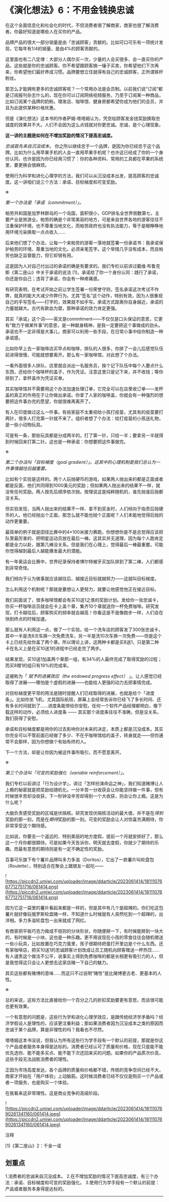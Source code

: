 # 《演化想法》6：不用金钱换忠诚

在这个全面信息化和社会化的时代，不但消费者很了解商家，商家也很了解消费者。你最好知道是哪些人在买你的产品。

品牌产品的很大一部分销量是由「忠诚顾客」贡献的。比如可口可乐有一项统计发现，它每年有1/4的销量，是由4%的顾客贡献的。

这里面也有二八定律：大部分人偶尔买一次，少量的人会买很多、会一直买你的产品，这些就是你的忠诚顾客。你不希望跟顾客搞一锤子买卖，你希望他们下次再来，你希望他们最好养成习惯。品牌要想立住就得有自己的忠诚顾客，正所谓铁杆粉丝。

那怎么才能拥有更多的忠诚顾客呢？一个常用办法是会员制。以前我们说“订阅”都是订阅报刊杂志什么的，现在你可以订阅网络视频服务，乃至于订阅某一种商品，比如订阅某个品牌的奶粉。理发店、咖啡馆、健身房都希望你成为他们的会员，并且为此提供某种价格优惠。

但是《演化想法》这本书的作者萨姆·塔塔姆认为，凭空给顾客发金钱奖励换取忠诚度的效果并不大。人们不会因为这么点钱就对你更忠诚。忠诚，是个心理现象。

 **这一讲的主题是如何在不增加奖励的情况下提高忠诚度。**

 *忠诚首先来自沉没成本。* 你之所以继续忠于一个品牌，是因为你已经忠于这个品牌。比如为什么用苹果手机的人会一直用苹果手机呢？也许这已经成了你的一个身份认同，也许是因为你已经用习惯了：你的各种资料、常用的工具都在苹果的系统里，要更换会很麻烦。

使用行为科学和进化心理学的方法，我们可以从沉没成本出发，提高顾客的忠诚度。这一讲咱们说三个方法：承诺、目标梯度和可变奖励。

✵

 *第一个办法是「承诺（commitment）」。*

帕劳共和国是加罗林群岛的一个岛国，面积很小，GDP排名全世界倒数第七，主要产业是旅游业。帕劳的确是个非常美丽的地方，可是来自世界各地的游客往往不注重保护环境，也不尊重当地文化，而帕劳政府也没有执法能力，等于是眼睁睁地用环境污染换取一点点收入……

后来他们想了个办法，让每一个来帕劳的游客一落地就签署一份承诺书：我承诺保护帕劳的环境、尊重当地的文化。必须亲笔签字。这个举措几乎没有成本，而且帕劳也缺乏监督能力，但它却很有用。

这是因为人对自己付出过的承诺的确是有要求的。我们专栏以前讲过戴维·布鲁克斯《第二座山》中关于承诺的说法 [1]，承诺给了你一个身份认同：践行了承诺，你还是你自己；违背了承诺，你会有一种疼痛感。

有研究表明，在考试开始之前让学生签署一份荣誉守则，签名承诺这次考试不作弊，就真的能大大减少作弊行为。尤其“签名”这个动作，特别有效，因为人很重视自己的手写签名——打字的，效果就不如手写。承诺方式距离你自身越近，承诺的力量就越大。古代有歃血为盟，那种承诺的效力肯定更强。

其实「承诺」这个词——英文是commitment——不仅仅是口头保证的意思，它更有“致力于做某件事”的意思，是一种献身精神，是我一定要把这个事做成的劲头。承诺也不一定非得是大事儿，商家可以利用一些手段，在日常小事中给你制造一种承诺感。

比如你早上去一家咖啡店买早点和咖啡，排队的人很多，你排了一会儿后感觉队伍前进得很慢，可能就想要离开。那么有一家咖啡馆，对此想了个办法。

一看外面很多人排队，店里就会派出一名服务员，挨个记下队伍中每个人要点什么东西，还给你个咖啡杯的盖子，作为凭证。注意这里只是记下来，并不收钱；等你排到了，拿杯盖作为凭证买单。

其实咖啡馆并不需要用这个办法加速处理订单，它完全可以在店里收订单——发杯盖的真正的作用在于让你做出承诺。你拿了人家的咖啡盖，你就会有一种强烈的想要把这件事办完的愿望，你就很难再离开了。

有人在印度做过这么一件事。有些家庭不太重视给小孩打疫苗，尤其有的疫苗要打两针，很多人打完第一针就不来了。组织者想了个办法：给打疫苗的小孩送礼物，是一些小动物玩具。

可是有一条，那些玩具都是分成两半的。打了第一针，只给一半；要拿另一半就得到时候回来打第二针。这也是一种承诺：你想要把这件事做完。

✵

 *第二个办法叫「目标梯度（goal gradient）」。这其中的心理机制是我们总认为一件事情越往后越重要。*

比如有个实验是这样的。两个人玩抛硬币的游戏，如果两人抛出来的都是正面或者都是反面，他们共同得到1000美元的奖励；但如果两人抛出来的结果不一样，就没有任何奖励。两人按先后顺序依次抛。按理说这是纯粹随机的，谁先抛谁后抛都没关系。

但实验发现，当两人抛出来的结果不一样、拿不到奖金时，人们倾向于指责后抛硬币的人。他已经抛出个正面，那怎么就不能也抛个正面呢？人们本能地觉得后抛的动作更重要。

最简单的例子就是田径比赛中的4×100米接力赛跑，你想想你是不是总觉得应该把队里最厉害的、把明星运动员放在最后一棒。这其实并无道理，因为每个人跑肯定都是全力以赴，跟第几棒没关系。但是我们在心理上，觉得最后一棒最重要。可能你觉得越到最后人越能爆发最大的潜能。

有一年奥运会比赛中，世界纪录保持者博尔特被牙买加队排到了第二棒，人们都感到非常奇怪。

我们倾向于认为做事就应该越往后、越接近目标就越努力——这就叫目标梯度。

怎么利用这个机制呢？那就是要想让人更努力，就要让他感觉他正在接近目标。

我们前面说了，很多咖啡馆都会有买10送1之类的奖励计划。发给你一张忠诚卡，你买一杯咖啡店员就会在卡上盖个章，集齐10个章就送你一杯免费咖啡。研究发现，打卡越往后，顾客购买的频率就会越高！你看这是不是像跑步一样，人们会在快到终点的时候加速。

那么就有人利用这一点，做了一个实验。给一个洗车店的顾客发了300张忠诚卡，其中一半是洗8次车换一次免费洗车，另一半是洗10次车换一次免费——但是这个卡上已经先给你盖了两个章。所以理论上讲，这两种卡都是买8送1，只是第二种卡在名义上是在买10送1的进程中已经走完了两步。

结果发现，买10送1加盖两个章那一组，有34%的人最终完成了取得奖励的过程；而买8赠1的组只有19%的完成率。

这被称为「 *赋予的进展效应（the endowed progress effect）* 」。让人感觉已经取得了进展——哪怕是个虚假的进展——也能给人更强的动力去把事情完成。

对目标梯度更平常的用法是随时提醒人们已经取得的进展，也就是给个「进度条」。比如你坐飞机，尤其国际航班，屏幕上会经常告诉你已经飞了多长时间、还有多长时间就到了……进度条能带给你安慰。任何一个软件产品经理都明白，像下载这样的动作，必须给人进度条 —— 其实那个进度条往往不准确，但是没关系，我们获得了安慰。

承诺和目标梯度都是用你的过去影响你对未来的决定，本质上都是沉没成本。其实你完全可以不管前面已经做了多少、不在乎咖啡馆给的盖子，转身就走——但你通常不会那样，因为你想做个有始有终的人。

下一个方法，却是让你因为被这件事所吸引，而不愿意离开。

✵

 *第三个办法叫「可变的奖励强化（variable reinforcement）」。*

我们专栏以前讲过「行为设计学」，讲过「怎样扮演命运之神」，我们知道赌博让人上瘾的秘密就是把奖励给随机化。一分辛苦一分收获会让你能坚持做一件事，但有时候很辛苦却没收获，下一秒钟没辛苦却得到一个大收获，则会让你上瘾。这是为什么呢？

大脑负责感受奖励的区域是伏隔核。研究发现伏隔核活动的最大值，并不是在*得到*奖励的那一刻，而是在*期待*奖励的那一刻。可变的奖励会让人对惊喜充满期待，你非常享受这个期待感。

比如说，你要去一个遥远的、特别美丽的地方度假，提前一个月就安排好了，那么这一个月你都很期待。可是如果今天告诉你，明天就去度假，你就少了期待的乐趣。而最有意思的期待则是有一定不确定性的奖励。

百事可乐旗下有个薯片品牌叫多力多滋（Doritos），它出了一款薯片叫轮盘包（Roulette），特别适合在聚会上跟朋友一起吃——

![https://piccdn2.umiwi.com/uploader/image/ddarticle/2023061414/1811107667712751716/061414.png](https://piccdn2.umiwi.com/uploader/image/ddarticle/2023061414/1811107667712751716/061414.png)

因为它这一袋里的薯片看起来都是一样的，但是其中有几个是超辣的。你们吃这包薯片就好像玩俄罗斯轮盘赌一样，不知道什么时候就有人突然吃到一个超辣的，出洋相。多力多滋轮盘包一出来就成了网红。

有商家把平板巧克力做成不规则的分块形状，你随便掰一下，有时候能掰到一块大的，有时候是一小块，这也是一种乐趣。更不用说现在小孩的零食往往会随机赠送一些小玩具，比如放置在巧克力蛋里，孩子很期待把蛋打开里边是个什么东西。还有家咖啡店，把买10送1的忠诚顾客计划改成让员工随机向顾客赠送一杯热饮……有人谴责这个做法不公平，说事实上得到免费咖啡的都是长相更有吸引力的人，但是我觉得这只会让人更想去这家店赌一下自己的魅力。

其实这些都有赌博的意味……而这只不过说明“赌性”是比赌博更古老、更基本的人性。

✵

总的来说，这些方法比直接给你一个百分之几的折扣奖励要更有意思，而且很可能也更有效果。

一个有意思的问题是，这些行为学和进化心理学效应，是跟传统经济学矛盾吗？经济学假设人是理性的，应该更注重利益；那如果消费者因为沉没成本之类的原因而忠诚于某个品牌，算是非理性的吗？我看也不尽然。

塔塔姆这本书没说，但我认为所有这些行为学手段有一个默认的前提，那就是你这个产品或者服务本身得是达标的。消费者已经认可了质量和价格，现在只是能不能优先选你、能不能多买点、能不能下次还回来买的问题。如果你的产品质次价高，这些手段无法战胜消费者的理性。

正因为市场高度发达，各个品牌的质量和价格都不错，传统的竞争空间已经不大，商家才开始在「用户体验」上动脑筋。这时候消费者已经不仅仅是购买一个产品或者一项服务，也是购买一个体验。

在我看来这非常理性。这是商业竞争的高级阶段。

![https://piccdn2.umiwi.com/uploader/image/ddarticle/2023061414/1811107690261341160/061414.jpeg](https://piccdn2.umiwi.com/uploader/image/ddarticle/2023061414/1811107690261341160/061414.jpeg)

注释

[1]《第二座山》2：千金一诺

## 划重点

1.消费者的忠诚来自沉没成本。
2.在不增加奖励的情况下提高忠诚度，有三个办法：承诺、目标梯度和可变的奖励强化。
3.使用行为学手段有一个默认的前提：产品或者服务本身得是达标的。

---
